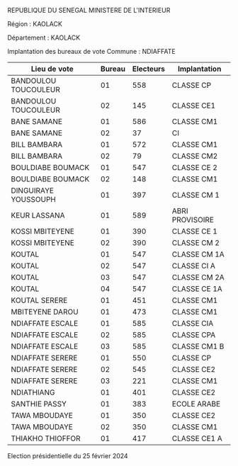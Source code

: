 REPUBLIQUE DU SENEGAL MINISTERE DE L'INTERIEUR

Région : KAOLACK

Département : KAOLACK

Implantation des bureaux de vote Commune : NDIAFFATE

| Lieu de vote | Bureau | Electeurs | Implantation |
| - | - | - | - |
| BANDOULOU TOUCOULEUR | 01 | 558 | CLASSE CP |
| BANDOULOU TOUCOULEUR | 02 | 145 | CLASSE CE1 |
| BANE SAMANE | 01 | 586 | CLASSE CM1 |
| BANE SAMANE | 02 | 37 | CI |
| BILL BAMBARA | 01 | 572 | CLASSE CM1 |
| BILL BAMBARA | 02 | 79 | CLASSE CM2 |
| BOULDIABE BOUMACK | 01 | 547 | CLASSE CE 2 |
| BOULDIABE BOUMACK | 02 | 148 | CLASSE CM1 |
| DINGUIRAYE YOUSSOUPH | 01 | 397 | CLASSE CM 1 |
| KEUR LASSANA | 01 | 589 | ABRI PROVISOIRE |
| KOSSI MBITEYENE | 01 | 390 | CLASSE CE 1 |
| KOSSI MBITEYENE | 02 | 390 | CLASSE CM 2 |
| KOUTAL | 01 | 547 | CLASSE CM 1A |
| KOUTAL | 02 | 547 | CLASSE CI A |
| KOUTAL | 03 | 547 | CLASSE CM 2A |
| KOUTAL | 04 | 547 | CLASSE CE 1A |
| KOUTAL SERERE | 01 | 451 | CLASSE CM1 |
| MBITEYENE DAROU | 01 | 473 | CLASSE CM1 |
| NDIAFFATE ESCALE | 01 | 585 | CLASSE CIA |
| NDIAFFATE ESCALE | 02 | 585 | CLASSE CPA |
| NDIAFFATE ESCALE | 03 | 585 | CLASSE CM1 B |
| NDIAFFATE SERERE | 01 | 550 | CLASSE CP |
| NDIAFFATE SERERE | 02 | 545 | CLASSE CE2 |
| NDIAFFATE SERERE | 03 | 221 | CLASSE CM1 |
| NDIATHIANG | 01 | 401 | CLASSE CE2 |
| SANTHIE PASSY | 01 | 383 | ECOLE ARABE |
| TAWA MBOUDAYE | 01 | 350 | CLASSE CE2 |
| TAWA MBOUDAYE | 02 | 350 | CLASSE CM1 |
| THIAKHO THIOFFOR | 01 | 417 | CLASSE CE1 A |

<!-- PageNumber="15/23" -->

Election présidentielle du 25 février 2024

